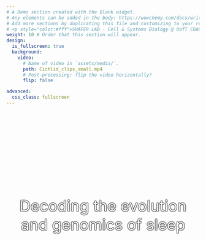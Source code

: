 ```yaml
---
# A Demo section created with the Blank widget.
# Any elements can be added in the body: https://wowchemy.com/docs/writing-markdown-latex/
# Add more sections by duplicating this file and customizing to your requirements.
# <p style="color:#fff">SHAFER LAB - Cell & Systems Biology @ UofT COACH</p>
weight: 10 # Order that this section will appear.
design:
  is_fullscreen: true
  background:
    video:
      # Name of video in `assets/media/`.
      path: Cichlid_clips_small.mp4
      # Post-processing: flip the video horizontally?
      flip: false

advanced:
  css_class: fullscreen
---
```

<!-- Google tag (gtag.js) -->
<script async src="https://www.googletagmanager.com/gtag/js?id=G-C2THYYG4QP"></script>
<script>
  window.dataLayer = window.dataLayer || [];
  function gtag(){dataLayer.push(arguments);}
  gtag('js', new Date());

  gtag('config', 'G-C2THYYG4QP');
</script>

<head>
<div>
<style>
.centered {
  top:50%;
  left:50%;
  transform:translate(0,200%)
}
</style>
</div>
</head>

<center>
<p class="centered" style="color:#fff;font-size:2.5rem;text-shadow:0 0 2px #000,0 0 2px #000,0 0 2px #000,0 0 2px #000">Decoding the evolution and genomics of sleep</p>
</center>
